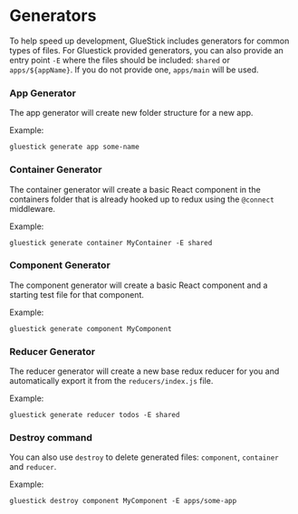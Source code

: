 # Generators
To help speed up development, GlueStick includes generators for common types of
files. For Gluestick provided generators, you can also provide an entry point
`-E` where the files should be included: `shared` or `apps/${appName}`. If you
 do not provide one, `apps/main` will be used.

### App Generator
The app generator will create new folder structure for a new app.

Example:
```
gluestick generate app some-name
```

### Container Generator
The container generator will create a basic React component in the containers folder that is
already hooked up to redux using the `@connect` middleware.

Example:
```
gluestick generate container MyContainer -E shared
```

### Component Generator
The component generator will create a basic React component and a starting test
file for that component.

Example:
```
gluestick generate component MyComponent
```

### Reducer Generator
The reducer generator will create a new base redux reducer for you and
automatically export it from the `reducers/index.js` file.

Example:
```
gluestick generate reducer todos -E shared
```

### Destroy command

You can also use `destroy` to delete generated files: `component`, `container`
and `reducer`.

Example:
```
gluestick destroy component MyComponent -E apps/some-app
```
